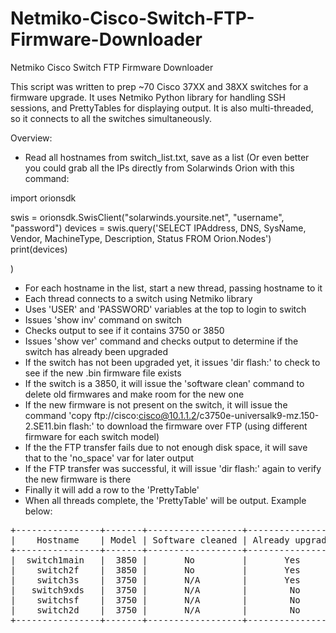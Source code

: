 # Netmiko-Cisco-Switch-FTP-Firmware-Downloader
Netmiko Cisco Switch FTP Firmware Downloader

This script was written to prep ~70 Cisco 37XX and 38XX switches for a firmware upgrade. It uses Netmiko Python library for handling SSH sessions, and PrettyTables for displaying output. It is also multi-threaded, so it connects to all the switches simultaneously.

Overview:
- Read all hostnames from switch_list.txt, save as a list (Or even better you could grab all the IPs directly from Solarwinds Orion with this command:

import orionsdk

swis = orionsdk.SwisClient("solarwinds.yoursite.net", "username", "password")
devices = swis.query('SELECT IPAddress, DNS, SysName, Vendor, MachineType, Description, Status FROM Orion.Nodes')
print(devices)

)
- For each hostname in the list, start a new thread, passing hostname to it
- Each thread connects to a switch using Netmiko library
- Uses 'USER' and 'PASSWORD' variables at the top to login to switch
- Issues 'show inv' command on switch
- Checks output to see if it contains 3750 or 3850
- Issues 'show ver' command and checks output to determine if the switch has already been upgraded
- If the switch has not been upgraded yet, it issues 'dir flash:' to check to see if the new .bin firmware file exists
- If the switch is a 3850, it will issue the 'software clean' command to delete old firmwares and make room for the new one
- If the new firmware is not present on the switch, it will issue the command 'copy ftp://cisco:cisco@10.1.1.2/c3750e-universalk9-mz.150-2.SE11.bin flash:' to download the firmware over FTP (using different firmware for each switch model)
- If the the FTP transfer fails due to not enough disk space, it will save that to the 'no_space' var for later output
- If the FTP transfer was successful, it will issue 'dir flash:' again to verify the new firmware is there
- Finally it will add a row to the 'PrettyTable'
- When all threads complete, the 'PrettyTable' will be output. Example below:

<pre>
+----------------+-------+------------------+------------------+--------------+---------+--------------+--------------------+
|    Hostname    | Model | Software cleaned | Already upgraded | Already FTPd |  FTP    | BIN verified |     Enough space   |
+----------------+-------+------------------+------------------+--------------+---------+--------------+--------------------+
|  switch1main   |  3850 |       No         |       Yes        |      No      |  N/A    |     N/A      |         Good       |
|    switch2f    |  3850 |       No         |       Yes        |      No      |  N/A    |     N/A      |         Good       |
|    switch3s    |  3750 |       N/A        |       Yes        |      No      |  N/A    |     N/A      |         Good       |
|   switch9xds   |  3750 |       N/A        |        No        |      No      | Success |     Yes      |         Good       |
|    switchsf    |  3750 |       N/A        |        No        |      No      | Failed  |     No       |         Bad        |
|    switch2d    |  3750 |       N/A        |        No        |     Yes      |  N/A    |     N/A      |         Good       |
+----------------+-------+------------------+------------------+--------------+---------+--------------+--------------------+
</pre>
